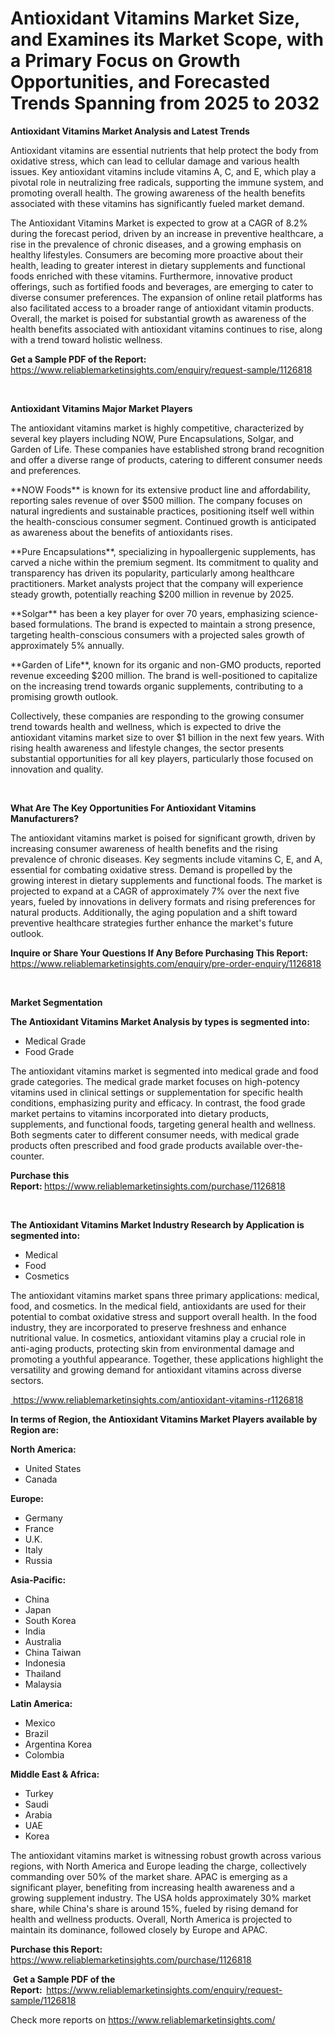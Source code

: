 <p><h1>Antioxidant Vitamins Market Size, and Examines its Market Scope, with a Primary Focus on Growth Opportunities, and Forecasted Trends Spanning from 2025 to 2032</h1></p><p><strong>Antioxidant Vitamins Market Analysis and Latest Trends</strong></p>
<p><p>Antioxidant vitamins are essential nutrients that help protect the body from oxidative stress, which can lead to cellular damage and various health issues. Key antioxidant vitamins include vitamins A, C, and E, which play a pivotal role in neutralizing free radicals, supporting the immune system, and promoting overall health. The growing awareness of the health benefits associated with these vitamins has significantly fueled market demand.</p><p>The Antioxidant Vitamins Market is expected to grow at a CAGR of 8.2% during the forecast period, driven by an increase in preventive healthcare, a rise in the prevalence of chronic diseases, and a growing emphasis on healthy lifestyles. Consumers are becoming more proactive about their health, leading to greater interest in dietary supplements and functional foods enriched with these vitamins. Furthermore, innovative product offerings, such as fortified foods and beverages, are emerging to cater to diverse consumer preferences. The expansion of online retail platforms has also facilitated access to a broader range of antioxidant vitamin products. Overall, the market is poised for substantial growth as awareness of the health benefits associated with antioxidant vitamins continues to rise, along with a trend toward holistic wellness.</p></p>
<p><strong>Get a Sample PDF of the Report:&nbsp;</strong> <a href="https://www.reliablemarketinsights.com/enquiry/request-sample/1126818?utm_campaign=2199&utm_medium=2&utm_source=Github&utm_content=ia&utm_term=08032025&utm_id=antioxidant-vitamins">https://www.reliablemarketinsights.com/enquiry/request-sample/1126818</a></p>
<p>&nbsp;</p>
<p><strong>Antioxidant Vitamins Major Market Players</strong></p>
<p><p>The antioxidant vitamins market is highly competitive, characterized by several key players including NOW, Pure Encapsulations, Solgar, and Garden of Life. These companies have established strong brand recognition and offer a diverse range of products, catering to different consumer needs and preferences.</p><p>**NOW Foods** is known for its extensive product line and affordability, reporting sales revenue of over $500 million. The company focuses on natural ingredients and sustainable practices, positioning itself well within the health-conscious consumer segment. Continued growth is anticipated as awareness about the benefits of antioxidants rises.</p><p>**Pure Encapsulations**, specializing in hypoallergenic supplements, has carved a niche within the premium segment. Its commitment to quality and transparency has driven its popularity, particularly among healthcare practitioners. Market analysts project that the company will experience steady growth, potentially reaching $200 million in revenue by 2025.</p><p>**Solgar** has been a key player for over 70 years, emphasizing science-based formulations. The brand is expected to maintain a strong presence, targeting health-conscious consumers with a projected sales growth of approximately 5% annually.</p><p>**Garden of Life**, known for its organic and non-GMO products, reported revenue exceeding $200 million. The brand is well-positioned to capitalize on the increasing trend towards organic supplements, contributing to a promising growth outlook.</p><p>Collectively, these companies are responding to the growing consumer trend towards health and wellness, which is expected to drive the antioxidant vitamins market size to over $1 billion in the next few years. With rising health awareness and lifestyle changes, the sector presents substantial opportunities for all key players, particularly those focused on innovation and quality.</p></p>
<p>&nbsp;</p>
<p><strong>What Are The Key Opportunities For Antioxidant Vitamins Manufacturers?</strong></p>
<p><p>The antioxidant vitamins market is poised for significant growth, driven by increasing consumer awareness of health benefits and the rising prevalence of chronic diseases. Key segments include vitamins C, E, and A, essential for combating oxidative stress. Demand is propelled by the growing interest in dietary supplements and functional foods. The market is projected to expand at a CAGR of approximately 7% over the next five years, fueled by innovations in delivery formats and rising preferences for natural products. Additionally, the aging population and a shift toward preventive healthcare strategies further enhance the market's future outlook.</p></p>
<p><strong>Inquire or Share Your Questions If Any Before Purchasing This Report:</strong> <a href="https://www.reliablemarketinsights.com/enquiry/pre-order-enquiry/1126818?utm_campaign=2199&utm_medium=2&utm_source=Github&utm_content=ia&utm_term=08032025&utm_id=antioxidant-vitamins">https://www.reliablemarketinsights.com/enquiry/pre-order-enquiry/1126818</a></p>
<p>&nbsp;</p>
<p><strong>Market Segmentation</strong></p>
<p><strong>The Antioxidant Vitamins Market Analysis by types is segmented into:</strong></p>
<p><ul><li>Medical Grade</li><li>Food Grade</li></ul></p>
<p><p>The antioxidant vitamins market is segmented into medical grade and food grade categories. The medical grade market focuses on high-potency vitamins used in clinical settings or supplementation for specific health conditions, emphasizing purity and efficacy. In contrast, the food grade market pertains to vitamins incorporated into dietary products, supplements, and functional foods, targeting general health and wellness. Both segments cater to different consumer needs, with medical grade products often prescribed and food grade products available over-the-counter.</p></p>
<p><strong>Purchase this Report:&nbsp;</strong><a href="https://www.reliablemarketinsights.com/purchase/1126818?utm_campaign=2199&utm_medium=2&utm_source=Github&utm_content=ia&utm_term=08032025&utm_id=antioxidant-vitamins">https://www.reliablemarketinsights.com/purchase/1126818</a></p>
<p>&nbsp;</p>
<p><strong>The Antioxidant Vitamins Market Industry Research by Application is segmented into:</strong></p>
<p><ul><li>Medical</li><li>Food</li><li>Cosmetics</li></ul></p>
<p><p>The antioxidant vitamins market spans three primary applications: medical, food, and cosmetics. In the medical field, antioxidants are used for their potential to combat oxidative stress and support overall health. In the food industry, they are incorporated to preserve freshness and enhance nutritional value. In cosmetics, antioxidant vitamins play a crucial role in anti-aging products, protecting skin from environmental damage and promoting a youthful appearance. Together, these applications highlight the versatility and growing demand for antioxidant vitamins across diverse sectors.</p></p>
<p><a href="https://www.reliablemarketinsights.com/antioxidant-vitamins-r1126818?utm_campaign=2199&utm_medium=2&utm_source=Github&utm_content=ia&utm_term=08032025&utm_id=antioxidant-vitamins">&nbsp;https://www.reliablemarketinsights.com/antioxidant-vitamins-r1126818</a></p>
<p><strong>In terms of Region, the Antioxidant Vitamins Market Players available by Region are:</strong></p>
<p>
    <p> <strong> North America: </strong>
        <ul>
            <li>United States</li>
            <li>Canada</li>
        </ul>
        </p> 
    <p> <strong> Europe: </strong>
        <ul>
            <li>Germany</li>
            <li>France</li>
            <li>U.K.</li>
            <li>Italy</li>
            <li>Russia</li>
        </ul>
        </p> 
    <p> <strong> Asia-Pacific: </strong>
        <ul>
            <li>China</li>
            <li>Japan</li>
            <li>South Korea</li>
            <li>India</li>
            <li>Australia</li>
            <li>China Taiwan</li>
            <li>Indonesia</li>
            <li>Thailand</li>
            <li>Malaysia</li>
        </ul>
        </p> 
    <p> <strong> Latin America: </strong>
        <ul>
            <li>Mexico</li>
            <li>Brazil</li>
            <li>Argentina Korea</li>
            <li>Colombia</li>
        </ul>
        </p> 
    <p> <strong> Middle East & Africa: </strong>
        <ul>
            <li>Turkey</li>
            <li>Saudi</li>
            <li>Arabia</li>
            <li>UAE</li>
            <li>Korea</li>
        </ul>
    </p>
    </p>
<p><p>The antioxidant vitamins market is witnessing robust growth across various regions, with North America and Europe leading the charge, collectively commanding over 50% of the market share. APAC is emerging as a significant player, benefiting from increasing health awareness and a growing supplement industry. The USA holds approximately 30% market share, while China's share is around 15%, fueled by rising demand for health and wellness products. Overall, North America is projected to maintain its dominance, followed closely by Europe and APAC.</p></p>
<p><strong>Purchase this Report: </strong><a href="https://www.reliablemarketinsights.com/purchase/1126818?utm_campaign=2199&utm_medium=2&utm_source=Github&utm_content=ia&utm_term=08032025&utm_id=antioxidant-vitamins">https://www.reliablemarketinsights.com/purchase/1126818</a></p>
<p>&nbsp;<strong>Get a Sample PDF of the Report:&nbsp;&nbsp;</strong><a href="https://www.reliablemarketinsights.com/enquiry/request-sample/1126818?utm_campaign=2199&utm_medium=2&utm_source=Github&utm_content=ia&utm_term=08032025&utm_id=antioxidant-vitamins">https://www.reliablemarketinsights.com/enquiry/request-sample/1126818</a></p>
<p><strong></strong></p>
<p>Check more reports on <a href="https://www.reliablemarketinsights.com/?utm_campaign=2199&utm_medium=2&utm_source=Github&utm_content=ia&utm_term=08032025&utm_id=antioxidant-vitamins">https://www.reliablemarketinsights.com/</a></p>